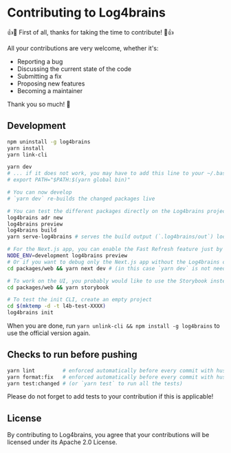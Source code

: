 # Contributing to Log4brains

:+1::tada: First of all, thanks for taking the time to contribute! :tada::+1:

All your contributions are very welcome, whether it's:

- Reporting a bug
- Discussing the current state of the code
- Submitting a fix
- Proposing new features
- Becoming a maintainer

Thank you so much! :clap:

## Development

```bash
npm uninstall -g log4brains
yarn install
yarn link-cli

yarn dev
# ... if it does not work, you may have to add this line to your ~/.bashrc (or similar):
# export PATH="$PATH:$(yarn global bin)"

# You can now develop
# `yarn dev` re-builds the changed packages live

# You can test the different packages directly on the Log4brains project
log4brains adr new
log4brains preview
log4brains build
yarn serve-log4brains # serves the build output (`.log4brains/out`) locally

# For the Next.js app, you can enable the Fast Refresh feature just by setting NODE_ENV to `development`
NODE_ENV=development log4brains preview
# Or if you want to debug only the Next.js app without the Log4brains custom part, you can run:
cd packages/web && yarn next dev # (in this case `yarn dev` is not needed before running this command)

# To work on the UI, you probably would like to use the Storybook instead:
cd packages/web && yarn storybook

# To test the init CLI, create an empty project
cd $(mktemp -d -t l4b-test-XXXX)
log4brains init
```

When you are done, run `yarn unlink-cli && npm install -g log4brains` to use the official version again.

## Checks to run before pushing

```bash
yarn lint         # enforced automatically before every commit with husky+lint-staged
yarn format:fix   # enforced automatically before every commit with husky+lint-staged
yarn test:changed # (or `yarn test` to run all the tests)
```

Please do not forget to add tests to your contribution if this is applicable!

## License

By contributing to Log4brains, you agree that your contributions will be licensed under its Apache 2.0 License.
